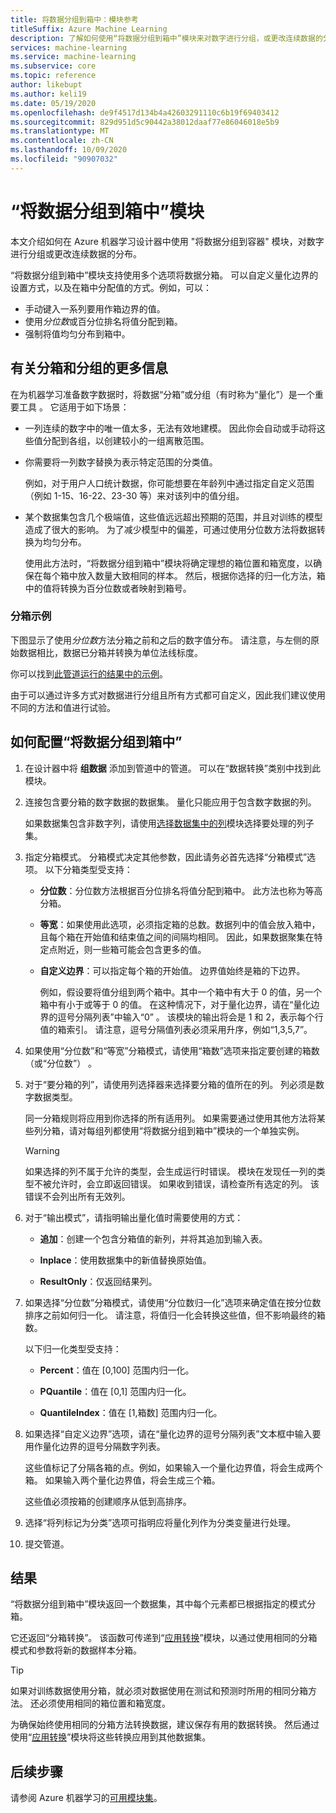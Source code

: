 ```yaml
---
title: 将数据分组到箱中：模块参考
titleSuffix: Azure Machine Learning
description: 了解如何使用“将数据分组到箱中”模块来对数字进行分组，或更改连续数据的分布。
services: machine-learning
ms.service: machine-learning
ms.subservice: core
ms.topic: reference
author: likebupt
ms.author: keli19
ms.date: 05/19/2020
ms.openlocfilehash: de9f4517d134b4a42603291110c6b19f69403412
ms.sourcegitcommit: 829d951d5c90442a38012daaf77e86046018e5b9
ms.translationtype: MT
ms.contentlocale: zh-CN
ms.lasthandoff: 10/09/2020
ms.locfileid: "90907032"
---
```

# <a name="group-data-into-bins-module"></a>“将数据分组到箱中”模块

本文介绍如何在 Azure 机器学习设计器中使用 "将数据分组到容器" 模块，对数字进行分组或更改连续数据的分布。

“将数据分组到箱中”模块支持使用多个选项将数据分箱。 可以自定义量化边界的设置方式，以及在箱中分配值的方式。例如，可以：  

+ 手动键入一系列要用作箱边界的值。  
+ 使用*分位数*或百分位排名将值分配到箱。  
+ 强制将值均匀分布到箱中。  

## <a name="more-about-binning-and-grouping"></a>有关分箱和分组的更多信息

在为机器学习准备数字数据时，将数据“分箱”或分组（有时称为“量化”）是一个重要工具 。 它适用于如下场景：

+ 一列连续的数字中的唯一值太多，无法有效地建模。 因此你会自动或手动将这些值分配到各组，以创建较小的一组离散范围。

+ 你需要将一列数字替换为表示特定范围的分类值。

    例如，对于用户人口统计数据，你可能想要在年龄列中通过指定自定义范围（例如 1-15、16-22、23-30 等）来对该列中的值分组。

+ 某个数据集包含几个极端值，这些值远远超出预期的范围，并且对训练的模型造成了很大的影响。 为了减少模型中的偏差，可通过使用分位数方法将数据转换为均匀分布。

    使用此方法时，“将数据分组到箱中”模块将确定理想的箱位置和箱宽度，以确保在每个箱中放入数量大致相同的样本。 然后，根据你选择的归一化方法，箱中的值将转换为百分位数或者映射到箱号。

### <a name="examples-of-binning"></a>分箱示例

下图显示了使用*分位数*方法分箱之前和之后的数字值分布。 请注意，与左侧的原始数据相比，数据已分箱并转换为单位法线标度。  

你可以找到[此管道运行的结果中的示例](https://ml.azure.com/visualinterface/authoring/Normal/87270db9-4651-448e-bd28-8ef7428084dc?wsid=%2Fsubscriptions%2Fe9b2ec51-5c94-4fa8-809a-dc1e695e4896%2Fresourcegroups%2Fmodule-ws-rg%2Fworkspaces%2Fmodule-prerelease-119&flight=cm&tid=72f988bf-86f1-41af-91ab-2d7cd011db47&smtendpoint=https%3A%2F%2Fsmt-test1.azureml-test.net)。

由于可以通过许多方式对数据进行分组且所有方式都可自定义，因此我们建议使用不同的方法和值进行试验。 

## <a name="how-to-configure-group-data-into-bins"></a>如何配置“将数据分组到箱中”

1. 在设计器中将 **组数据** 添加到管道中的管道。 可以在“数据转换”类别中找到此模块。

2. 连接包含要分箱的数字数据的数据集。 量化只能应用于包含数字数据的列。 

    如果数据集包含非数字列，请使用[选择数据集中的列](select-columns-in-dataset.md)模块选择要处理的列子集。

3. 指定分箱模式。 分箱模式决定其他参数，因此请务必首先选择“分箱模式”选项。 以下分箱类型受支持：

    - **分位数**：分位数方法根据百分位排名将值分配到箱中。 此方法也称为等高分箱。

    - **等宽**：如果使用此选项，必须指定箱的总数。数据列中的值会放入箱中，且每个箱在开始值和结束值之间的间隔均相同。 因此，如果数据聚集在特定点附近，则一些箱可能会包含更多的值。

    - **自定义边界**：可以指定每个箱的开始值。 边界值始终是箱的下边界。 
    
      例如，假设要将值分组到两个箱中。其中一个箱中有大于 0 的值，另一个箱中有小于或等于 0 的值。 在这种情况下，对于量化边界，请在“量化边界的逗号分隔列表”中输入“0” 。 该模块的输出将会是 1 和 2，表示每个行值的箱索引。 请注意，逗号分隔值列表必须采用升序，例如“1,3,5,7”。

4. 如果使用“分位数”和“等宽”分箱模式，请使用“箱数”选项来指定要创建的箱数（或“分位数”）  。

5. 对于“要分箱的列”，请使用列选择器来选择要分箱的值所在的列。 列必须是数字数据类型。

    同一分箱规则将应用到你选择的所有适用列。 如果需要通过使用其他方法将某些列分箱，请对每组列都使用“将数据分组到箱中”模块的一个单独实例。

    > [!WARNING]
    > 如果选择的列不属于允许的类型，会生成运行时错误。 模块在发现任一列的类型不被允许时，会立即返回错误。 如果收到错误，请检查所有选定的列。 该错误不会列出所有无效列。

6. 对于“输出模式”，请指明输出量化值时需要使用的方式：

    + **追加**：创建一个包含分箱值的新列，并将其追加到输入表。

    + **Inplace**：使用数据集中的新值替换原始值。

    + **ResultOnly**：仅返回结果列。

7. 如果选择“分位数”分箱模式，请使用“分位数归一化”选项来确定值在按分位数排序之前如何归一化。  请注意，将值归一化会转换这些值，但不影响最终的箱数。

    以下归一化类型受支持：

    + **Percent**：值在 [0,100] 范围内归一化。

    + **PQuantile**：值在 [0,1] 范围内归一化。

    + **QuantileIndex**：值在 [1,箱数] 范围内归一化。

8. 如果选择“自定义边界”选项，请在“量化边界的逗号分隔列表”文本框中输入要用作量化边界的逗号分隔数字列表。 

    这些值标记了分隔各箱的点。例如，如果输入一个量化边界值，将会生成两个箱。 如果输入两个量化边界值，将会生成三个箱。

    这些值必须按箱的创建顺序从低到高排序。

10. 选择“将列标记为分类”选项可指明应将量化列作为分类变量进行处理。

11. 提交管道。

## <a name="results"></a>结果

“将数据分组到箱中”模块返回一个数据集，其中每个元素都已根据指定的模式分箱。 

它还返回“分箱转换”。 该函数可传递到“[应用转换](apply-transformation.md)”模块，以通过使用相同的分箱模式和参数将新的数据样本分箱。  

> [!TIP]
> 如果对训练数据使用分箱，就必须对数据使用在测试和预测时所用的相同分箱方法。 还必须使用相同的箱位置和箱宽度。 
> 
> 为确保始终使用相同的分箱方法转换数据，建议保存有用的数据转换。 然后通过使用“[应用转换](apply-transformation.md)”模块将这些转换应用到其他数据集。

## <a name="next-steps"></a>后续步骤

请参阅 Azure 机器学习的[可用模块集](module-reference.md)。 
